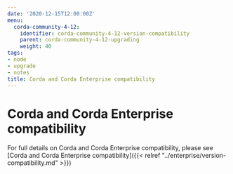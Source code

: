 ```yaml
---
date: '2020-12-15T12:00:00Z'
menu:
  corda-community-4-12:
    identifier: corda-community-4-12-version-compatibility
    parent: corda-community-4-12-upgrading
    weight: 40
tags:
- node
- upgrade
- notes
title: Corda and Corda Enterprise compatibility
---
```



# Corda and Corda Enterprise compatibility

For full details on Corda and Corda Enterprise compatibility, please see [Corda and Corda Enterprise compatibility]({{< relref "../enterprise/version-compatibility.md" >}})
